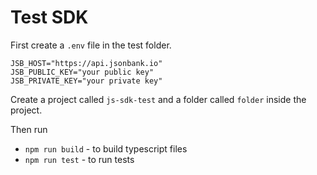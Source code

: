 # Test SDK

First create a `.env` file in the test folder.

```env
JSB_HOST="https://api.jsonbank.io"
JSB_PUBLIC_KEY="your public key"
JSB_PRIVATE_KEY="your private key"
```

Create a project called `js-sdk-test` and a folder called `folder` inside the project.

Then run
- `npm run build` - to build typescript files
- `npm run test` - to run tests
